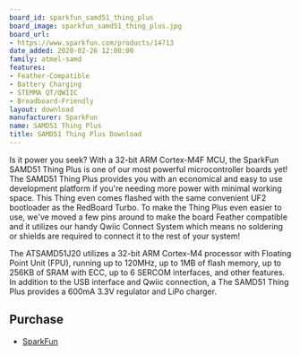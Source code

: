 ```yaml
---
board_id: sparkfun_samd51_thing_plus
board_image: sparkfun_samd51_thing_plus.jpg
board_url:
- https://www.sparkfun.com/products/14713
date_added: 2020-02-26 12:00:00
family: atmel-samd
features:
- Feather-Compatible
- Battery Charging
- STEMMA QT/QWIIC
- Breadboard-Friendly
layout: download
manufacturer: SparkFun
name: SAMD51 Thing Plus
title: SAMD51 Thing Plus Download
---
```


Is it power you seek? With a 32-bit ARM Cortex-M4F MCU, the SparkFun SAMD51 Thing Plus is one of our most powerful microcontroller boards yet! The SAMD51 Thing Plus provides you with an economical and easy to use development platform if you're needing more power with minimal working space. This Thing even comes flashed with the same convenient UF2 bootloader as the RedBoard Turbo. To make the Thing Plus even easier to use, we've moved a few pins around to make the board Feather compatible and it utilizes our handy Qwiic Connect System which means no soldering or shields are required to connect it to the rest of your system!

The ATSAMD51J20 utilizes a 32-bit ARM Cortex-M4 processor with Floating Point Unit (FPU), running up to 120MHz, up to 1MB of flash memory, up to 256KB of SRAM with ECC, up to 6 SERCOM interfaces, and other features. In addition to the USB interface and Qwiic connection, a The SAMD51 Thing Plus provides a 600mA 3.3V regulator and LiPo charger.

## Purchase
* [SparkFun](https://www.sparkfun.com/products/14713)
